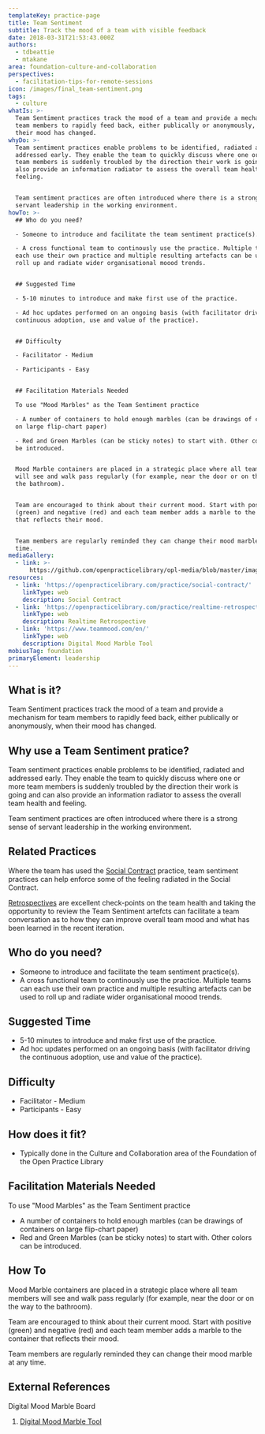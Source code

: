 ```yaml
---
templateKey: practice-page
title: Team Sentiment
subtitle: Track the mood of a team with visible feedback
date: 2018-03-31T21:53:43.000Z
authors:
  - tdbeattie
  - mtakane
area: foundation-culture-and-collaboration
perspectives:
  - facilitation-tips-for-remote-sessions
icon: /images/final_team-sentiment.png
tags:
  - culture
whatIs: >-
  Team Sentiment practices track the mood of a team and provide a mechanism for
  team members to rapidly feed back, either publically or anonymously, when
  their mood has changed.
whyDo: >-
  Team sentiment practices enable problems to be identified, radiated and
  addressed early. They enable the team to quickly discuss where one or more
  team members is suddenly troubled by the direction their work is going and can
  also provide an information radiator to assess the overall team health and
  feeling.


  Team sentiment practices are often introduced where there is a strong sense of
  servant leadership in the working environment.
howTo: >-
  ## Who do you need?

  - Someone to introduce and facilitate the team sentiment practice(s).

  - A cross functional team to continously use the practice. Multiple teams can
  each use their own practice and multiple resulting artefacts can be used to
  roll up and radiate wider organisational moood trends.


  ## Suggested Time

  - 5-10 minutes to introduce and make first use of the practice.

  - Ad hoc updates performed on an ongoing basis (with facilitator driving the
  continuous adoption, use and value of the practice).


  ## Difficulty

  - Facilitator - Medium

  - Participants - Easy


  ## Facilitation Materials Needed

  To use "Mood Marbles" as the Team Sentiment practice

  - A number of containers to hold enough marbles (can be drawings of containers
  on large flip-chart paper)

  - Red and Green Marbles (can be sticky notes) to start with. Other colors can
  be introduced.


  Mood Marble containers are placed in a strategic place where all team members
  will see and walk pass regularly (for example, near the door or on the way to
  the bathroom).


  Team are encouraged to think about their current mood. Start with positive
  (green) and negative (red) and each team member adds a marble to the container
  that reflects their mood.


  Team members are regularly reminded they can change their mood marble at any
  time.
mediaGallery:
  - link: >-
      https://github.com/openpracticelibrary/opl-media/blob/master/images/team%20sentiment%20mood.png?raw=true
resources:
  - link: 'https://openpracticelibrary.com/practice/social-contract/'
    linkType: web
    description: Social Contract
  - link: 'https://openpracticelibrary.com/practice/realtime-retrospective/'
    linkType: web
    description: Realtime Retrospective
  - link: 'https://www.teammood.com/en/'
    linkType: web
    description: Digital Mood Marble Tool
mobiusTag: foundation
primaryElement: leadership
---
```

## What is it?

Team Sentiment practices track the mood of a team and provide a mechanism for team members to rapidly feed back, either publically or anonymously, when their mood has changed.

## Why use a Team Sentiment pratice?

Team sentiment practices enable problems to be identified, radiated and addressed early. They enable the team to quickly discuss where one or more team members is suddenly troubled by the direction their work is going and can also provide an information radiator to assess the overall team health and feeling.

Team sentiment practices are often introduced where there is a strong sense of servant leadership in the working environment.

## Related Practices

Where the team has used the [Social Contract](/practice/social-contract/) practice, team sentiment practices can help enforce some of the feeling radiated in the Social Contract.

[Retrospectives](/practice/realtime-retrospective/) are excellent check-points on the team health and taking the opportunity to review the Team Sentiment artefcts can facilitate a team conversation as to how they can improve overall team mood and what has been learned in the recent iteration.

## Who do you need?

- Someone to introduce and facilitate the team sentiment practice(s).
- A cross functional team to continously use the practice. Multiple teams can each use their own practice and multiple resulting artefacts can be used to roll up and radiate wider organisational moood trends.

## Suggested Time

- 5-10 minutes to introduce and make first use of the practice.
- Ad hoc updates performed on an ongoing basis (with facilitator driving the continuous adoption, use and value of the practice).

## Difficulty

- Facilitator - Medium
- Participants - Easy

## How does it fit?

- Typically done in the Culture and Collaboration area of the Foundation of the Open Practice Library

## Facilitation Materials Needed

To use "Mood Marbles" as the Team Sentiment practice

- A number of containers to hold enough marbles (can be drawings of containers on large flip-chart paper)
- Red and Green Marbles (can be sticky notes) to start with. Other colors can be introduced.

## How To

Mood Marble containers are placed in a strategic place where all team members will see and walk pass regularly (for example, near the door or on the way to the bathroom).

Team are encouraged to think about their current mood. Start with positive (green) and negative (red) and each team member adds a marble to the container that reflects their mood.

Team members are regularly reminded they can change their mood marble at any time.

## External References

Digital Mood Marble Board

1. [Digital Mood Marble Tool](https://www.teammood.com/en/)
